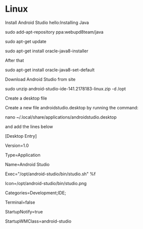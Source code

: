 # Linux

Install Android Studio
hello:Installing Java

sudo add-apt-repository ppa:webupd8team/java

sudo apt-get update

sudo apt-get install oracle-java8-installer

After that

sudo apt-get install oracle-java8-set-default

Download Android Studio from site

sudo unzip android-studio-ide-141.2178183-linux.zip -d /opt

Create a desktop file

Create a new file androidstudio.desktop by running the command:

nano ~/.local/share/applications/androidstudio.desktop

and add the lines below

[Desktop Entry]

Version=1.0

Type=Application

Name=Android Studio

Exec="/opt/android-studio/bin/studio.sh" %f

Icon=/opt/android-studio/bin/studio.png

Categories=Development;IDE;

Terminal=false

StartupNotify=true

StartupWMClass=android-studio
